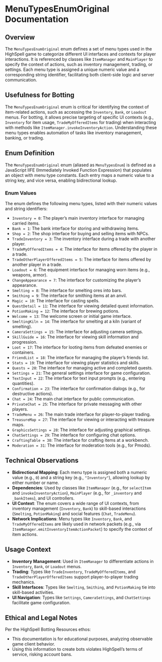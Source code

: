 # MenuTypesEnumOriginal Documentation

## Overview
The `MenuTypesEnumOriginal` enum defines a set of menu types used in the HighSpell game to categorize different UI interfaces and contexts for player interactions. It is referenced by classes like `ItemManager` and `MainPlayer` to specify the context of actions, such as inventory management, trading, or settings. Each menu type is assigned a unique numeric value and a corresponding string identifier, facilitating both client-side logic and server communication.

## Usefulness for Botting
The `MenuTypesEnumOriginal` enum is critical for identifying the context of item-related actions, such as accessing the `Inventory`, `Bank`, or `Loadout` menus. For botting, it allows precise targeting of specific UI contexts (e.g., `Inventory` for item usage, `TradeMyOfferedItems` for trading) when interacting with methods like `ItemManager.invokeInventoryAction`. Understanding these menu types enables automation of tasks like inventory management, banking, or trading.

## Enum Definition
The `MenuTypesEnumOriginal` enum (aliased as `MenuTypesEnum`) is defined as a JavaScript IIFE (Immediately Invoked Function Expression) that populates an object with menu type constants. Each entry maps a numeric value to a string key, and vice versa, enabling bidirectional lookup.

### Enum Values
The enum defines the following menu types, listed with their numeric values and string identifiers:

- `Inventory = 0`: The player’s main inventory interface for managing carried items.
- `Bank = 1`: The bank interface for storing and withdrawing items.
- `Shop = 2`: The shop interface for buying and selling items with NPCs.
- `TradeInventory = 3`: The inventory interface during a trade with another player.
- `TradeMyOfferedItems = 4`: The interface for items offered by the player in a trade.
- `TradeOtherPlayerOfferedItems = 5`: The interface for items offered by another player in a trade.
- `Loadout = 6`: The equipment interface for managing worn items (e.g., weapons, armor).
- `ChangeAppearance = 7`: The interface for customizing the player’s appearance.
- `Smelting = 8`: The interface for smelting ores into bars.
- `Smithing = 9`: The interface for smithing items at an anvil.
- `Magic = 10`: The interface for casting spells.
- `QuestDetail = 11`: The interface for viewing detailed quest information.
- `PotionMaking = 12`: The interface for brewing potions.
- `Welcome = 13`: The welcome screen or initial game interface.
- `SmeltingKiln = 14`: The interface for smelting at a kiln (variant of smelting).
- `CameraSettings = 15`: The interface for adjusting camera settings.
- `SkillGuide = 16`: The interface for viewing skill information and progression.
- `Loot = 17`: The interface for looting items from defeated enemies or containers.
- `FriendList = 18`: The interface for managing the player’s friends list.
- `Stats = 19`: The interface for viewing player statistics and skills.
- `Quests = 20`: The interface for managing active and completed quests.
- `Settings = 21`: The general settings interface for game configuration.
- `TextInput = 22`: The interface for text input prompts (e.g., entering quantities).
- `Confirmation = 23`: The interface for confirmation dialogs (e.g., for destructive actions).
- `Chat = 24`: The main chat interface for public communication.
- `PrivateChat = 25`: The interface for private messaging with other players.
- `TradeMenu = 26`: The main trade interface for player-to-player trading.
- `TreasureMap = 27`: The interface for viewing or interacting with treasure maps.
- `GraphicsSettings = 28`: The interface for adjusting graphical settings.
- `ChatSettings = 29`: The interface for configuring chat options.
- `CraftingTable = 30`: The interface for crafting items at a workbench.
- `Moderation = 31`: The interface for moderation tools (e.g., for Pmods).

## Technical Observations
- **Bidirectional Mapping**: Each menu type is assigned both a numeric value (e.g., `0`) and a string key (e.g., `"Inventory"`), allowing lookup by either number or name.
- **Dependencies**: Used by classes like `ItemManager` (e.g., for `selectItem` and `invokeInventoryAction`), `MainPlayer` (e.g., for `_inventory` and `_bankItems`), and UI controllers.
- **UI Context**: The enum covers a wide range of UI contexts, from inventory management (`Inventory`, `Bank`) to skill-based interactions (`Smelting`, `PotionMaking`) and social features (`Chat`, `TradeMenu`).
- **Network Implications**: Menu types like `Inventory`, `Bank`, and `TradeMyOfferedItems` are likely used in network packets (e.g., via `ItemManager.emitInventoryItemActionPacket`) to specify the context of item actions.

## Usage Context
- **Inventory Management**: Used in `ItemManager` to differentiate actions in `Inventory`, `Bank`, or `Loadout` menus.
- **Trading**: Types like `TradeInventory`, `TradeMyOfferedItems`, and `TradeOtherPlayerOfferedItems` support player-to-player trading mechanics.
- **Skill Interfaces**: Types like `Smelting`, `Smithing`, and `PotionMaking` tie into skill-based activities.
- **UI Navigation**: Types like `Settings`, `CameraSettings`, and `ChatSettings` facilitate game configuration.

## Ethical and Legal Notes
Per the HighSpell Botting Resources ethos:
- This documentation is for educational purposes, analyzing observable game client behavior.
- Using this information to create bots violates HighSpell’s terms of service, risking account bans.